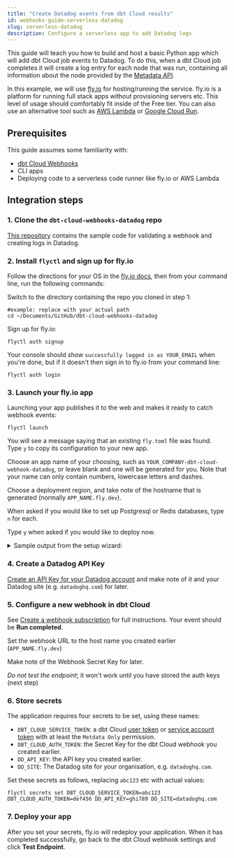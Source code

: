 ```yaml
---
title: "Create Datadog events from dbt Cloud results"
id: webhooks-guide-serverless-datadog
slug: serverless-datadog
description: Configure a serverless app to add Datadog logs
---
```


This guide will teach you how to build and host a basic Python app which will add dbt Cloud job events to Datadog. To do this, when a dbt Cloud job completes it will create a log entry for each node that was run, containing all information about the node provided by the [Metadata API](/docs/dbt-cloud-apis/metadata-schema-models).

In this example, we will use [fly.io](https://fly.io) for hosting/running the service. fly.io is a platform for running full stack apps without provisioning servers etc. This level of usage should comfortably fit inside of the Free tier. You can also use an alternative tool such as [AWS Lambda](https://adem.sh/blog/tutorial-fastapi-aws-lambda-serverless) or [Google Cloud Run](https://github.com/sekR4/FastAPI-on-Google-Cloud-Run).

## Prerequisites
This guide assumes some familiarity with:
- [dbt Cloud Webhooks](/docs/deploy/webhooks)
- CLI apps
- Deploying code to a serverless code runner like fly.io or AWS Lambda

## Integration steps

### 1. Clone the `dbt-cloud-webhooks-datadog` repo

[This repository](https://github.com/dpguthrie/dbt-cloud-webhooks-datadog) contains the sample code for validating a webhook and creating logs in Datadog.


### 2. Install `flyctl` and sign up for fly.io

Follow the directions for your OS in the [fly.io docs](https://fly.io/docs/hands-on/install-flyctl/), then from your command line, run the following commands: 

Switch to the directory containing the repo you cloned in step 1:
```shell
#example: replace with your actual path
cd ~/Documents/GitHub/dbt-cloud-webhooks-datadog
```

Sign up for fly.io:
```shell
flyctl auth signup
```

Your console should show `successfully logged in as YOUR_EMAIL` when you're done, but if it doesn't then sign in to fly.io from your command line:
```shell
flyctl auth login
```

### 3. Launch your fly.io app
Launching your app publishes it to the web and makes it ready to catch webhook events:
```shell
flyctl launch
```

You will see a message saying that an existing `fly.toml` file was found. Type `y` to copy its configuration to your new app. 

Choose an app name of your choosing, such as `YOUR_COMPANY-dbt-cloud-webhook-datadog`, or leave blank and one will be generated for you. Note that your name can only contain numbers, lowercase letters and dashes.

Choose a deployment region, and take note of the hostname that is generated (normally `APP_NAME.fly.dev`). 

When asked if you would like to set up Postgresql or Redis databases, type `n` for each.

Type `y` when asked if you would like to deploy now.

<details>
<summary>Sample output from the setup wizard:</summary>
<code>
joel@Joel-Labes dbt-cloud-webhooks-datadog % flyctl launch<br/>
An existing fly.toml file was found for app dbt-cloud-webhooks-datadog<br/>
? Would you like to copy its configuration to the new app? Yes<br/>
Creating app in /Users/joel/Documents/GitHub/dbt-cloud-webhooks-datadog<br/>
Scanning source code<br/>
Detected a Dockerfile app<br/>
? Choose an app name (leave blank to generate one): demo-dbt-cloud-webhook-datadog<br/>
automatically selected personal organization: Joel Labes<br/>
Some regions require a paid plan (fra, maa).<br/>
See https://fly.io/plans to set up a plan.<br/>
? Choose a region for deployment:  [Use arrows to move, type to filter]<br/>
? Choose a region for deployment: Sydney, Australia (syd)<br/>
Created app dbtlabs-dbt-cloud-webhook-datadog in organization personal<br/>
Admin URL: https://fly.io/apps/demo-dbt-cloud-webhook-datadog<br/>
Hostname: demo-dbt-cloud-webhook-datadog.fly.dev<br/>
? Would you like to set up a Postgresql database now? No<br/>
? Would you like to set up an Upstash Redis database now? No<br/>
Wrote config file fly.toml<br/>
? Would you like to deploy now? Yes
</code>
</details>

### 4. Create a Datadog API Key
[Create an API Key for your Datadog account](https://docs.datadoghq.com/account_management/api-app-keys/) and make note of it and your Datadog site (e.g. `datadoghq.com`) for later.

### 5. Configure a new webhook in dbt Cloud
See [Create a webhook subscription](/docs/deploy/webhooks#create-a-webhook-subscription) for full instructions. Your event should be **Run completed**.

Set the webhook URL to the host name you created earlier (`APP_NAME.fly.dev`)

Make note of the Webhook Secret Key for later.

*Do not test the endpoint*; it won't work until you have stored the auth keys (next step)

### 6. Store secrets
The application requires four secrets to be set, using these names:
- `DBT_CLOUD_SERVICE_TOKEN`: a dbt Cloud [user token](https://docs.getdbt.com/docs/dbt-cloud-apis/user-tokens) or [service account token](https://docs.getdbt.com/docs/dbt-cloud-apis/service-tokens) with at least the `Metdata Only` permission.
- `DBT_CLOUD_AUTH_TOKEN`: the Secret Key for the dbt Cloud webhook you created earlier.
- `DD_API_KEY`: the API key you created earlier.
- `DD_SITE`: The Datadog site for your organisation, e.g. `datadoghq.com`.

Set these secrets as follows, replacing `abc123` etc with actual values:
```shell
flyctl secrets set DBT_CLOUD_SERVICE_TOKEN=abc123 DBT_CLOUD_AUTH_TOKEN=def456 DD_API_KEY=ghi789 DD_SITE=datadoghq.com
```

### 7. Deploy your app
After you set your secrets, fly.io will redeploy your application. When it has completed successfully, go back to the dbt Cloud webhook settings and click **Test Endpoint**.